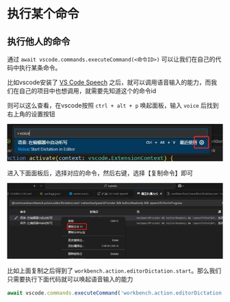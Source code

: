 # 执行某个命令

## 执行他人的命令

通过 `await vscode.commands.executeCommand(<命令ID>)` 可以让我们在自己的代码中执行某条命令。

比如vscode安装了 [VS Code Speech](https://marketplace.visualstudio.com/items?itemName=ms-vscode.vscode-speech) 之后，就可以调用语音输入的能力，而我们在自己的项目中也想调用，就需要先知道这个的命令id

则可以这么查看，在vscode按照 `ctrl + alt + p` 唤起面板，输入 `voice` 后找到右上角的设置按钮

![](./img/voice-1.png)

进入下面面板后，选择对应的命令，然后右键，选择【复制命令】即可

![](./img/voice-2.png)

比如上面复制之后得到了 `workbench.action.editorDictation.start`。那么我们只需要执行下面代码就可以唤起语音输入的能力

```js
await vscode.commands.executeCommand('workbench.action.editorDictation.start')
```

